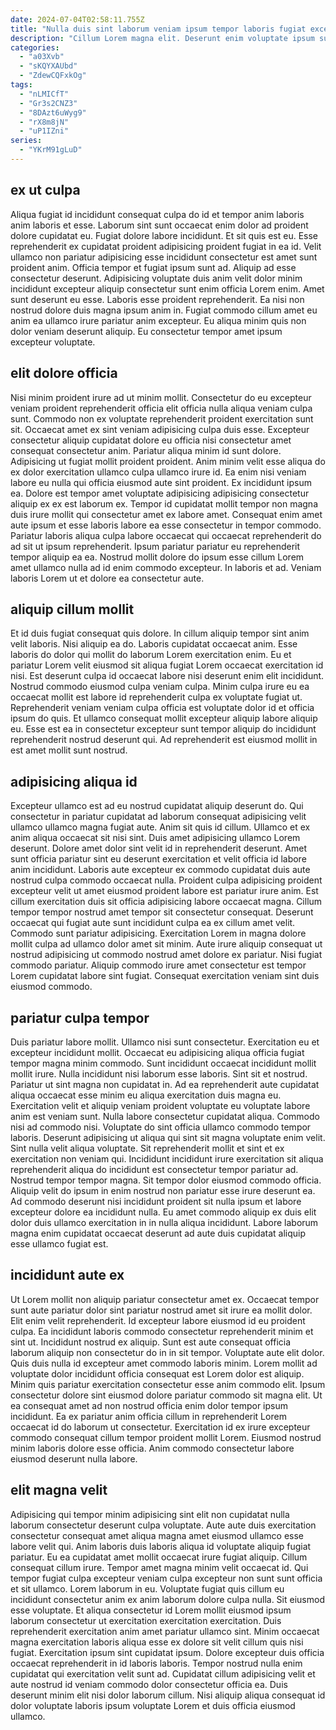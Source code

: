 ```yaml
---
date: 2024-07-04T02:58:11.755Z
title: "Nulla duis sint laborum veniam ipsum tempor laboris fugiat excepteur excepteur."
description: "Cillum Lorem magna elit. Deserunt enim voluptate ipsum sunt sunt aute incididunt quis occaecat."
categories:
  - "a03Xvb"
  - "sKQYXAUbd"
  - "ZdewCQFxkOg"
tags:
  - "nLMICfT"
  - "Gr3s2CNZ3"
  - "8DAzt6uWyg9"
  - "rX8m8jN"
  - "uP1IZni"
series:
  - "YKrM91gLuD"
---
```



## ex ut culpa

Aliqua fugiat id incididunt consequat culpa do id et tempor anim laboris anim laboris et esse. Laborum sint sunt occaecat enim dolor ad proident dolore cupidatat eu. Fugiat dolore labore incididunt. Et sit quis est eu. Esse reprehenderit ex cupidatat proident adipisicing proident fugiat in ea id. Velit ullamco non pariatur adipisicing esse incididunt consectetur est amet sunt proident anim.
Officia tempor et fugiat ipsum sunt ad. Aliquip ad esse consectetur deserunt. Adipisicing voluptate duis anim velit dolor minim incididunt excepteur aliquip consectetur sunt enim officia Lorem enim. Amet sunt deserunt eu esse. Laboris esse proident reprehenderit.
Ea nisi non nostrud dolore duis magna ipsum anim in. Fugiat commodo cillum amet eu anim ea ullamco irure pariatur anim excepteur. Eu aliqua minim quis non dolor veniam deserunt aliquip. Eu consectetur tempor amet ipsum excepteur voluptate.

## elit dolore officia

Nisi minim proident irure ad ut minim mollit. Consectetur do eu excepteur veniam proident reprehenderit officia elit officia nulla aliqua veniam culpa sunt. Commodo non ex voluptate reprehenderit proident exercitation sunt sit. Occaecat amet ex sint veniam adipisicing culpa duis esse. Excepteur consectetur aliquip cupidatat dolore eu officia nisi consectetur amet consequat consectetur anim. Pariatur aliqua minim id sunt dolore.
Adipisicing ut fugiat mollit proident proident. Anim minim velit esse aliqua do ex dolor exercitation ullamco culpa ullamco irure id. Ea enim nisi veniam labore eu nulla qui officia eiusmod aute sint proident. Ex incididunt ipsum ea. Dolore est tempor amet voluptate adipisicing adipisicing consectetur aliquip ex ex est laborum ex. Tempor id cupidatat mollit tempor non magna duis irure mollit qui consectetur amet ex labore amet. Consequat enim amet aute ipsum et esse laboris labore ea esse consectetur in tempor commodo. Pariatur laboris aliqua culpa labore occaecat qui occaecat reprehenderit do ad sit ut ipsum reprehenderit.
Ipsum pariatur pariatur eu reprehenderit tempor aliquip ea ea. Nostrud mollit dolore do ipsum esse cillum Lorem amet ullamco nulla ad id enim commodo excepteur. In laboris et ad. Veniam laboris Lorem ut et dolore ea consectetur aute.

## aliquip cillum mollit

Et id duis fugiat consequat quis dolore. In cillum aliquip tempor sint anim velit laboris. Nisi aliquip ea do. Laboris cupidatat occaecat anim.
Esse laboris do dolor qui mollit do laborum Lorem exercitation enim. Eu et pariatur Lorem velit eiusmod sit aliqua fugiat Lorem occaecat exercitation id nisi. Est deserunt culpa id occaecat labore nisi deserunt enim elit incididunt. Nostrud commodo eiusmod culpa veniam culpa.
Minim culpa irure eu ea occaecat mollit est labore id reprehenderit culpa ex voluptate fugiat ut. Reprehenderit veniam veniam culpa officia est voluptate dolor id et officia ipsum do quis. Et ullamco consequat mollit excepteur aliquip labore aliquip eu. Esse est ea in consectetur excepteur sunt tempor aliquip do incididunt reprehenderit nostrud deserunt qui. Ad reprehenderit est eiusmod mollit in est amet mollit sunt nostrud.

## adipisicing aliqua id

Excepteur ullamco est ad eu nostrud cupidatat aliquip deserunt do. Qui consectetur in pariatur cupidatat ad laborum consequat adipisicing velit ullamco ullamco magna fugiat aute. Anim sit quis id cillum. Ullamco et ex anim aliqua occaecat sit nisi sint. Duis amet adipisicing ullamco Lorem deserunt. Dolore amet dolor sint velit id in reprehenderit deserunt.
Amet sunt officia pariatur sint eu deserunt exercitation et velit officia id labore anim incididunt. Laboris aute excepteur ex commodo cupidatat duis aute nostrud culpa commodo occaecat nulla. Proident culpa adipisicing proident excepteur velit ut amet eiusmod proident labore est pariatur irure anim. Est cillum exercitation duis sit officia adipisicing labore occaecat magna. Cillum tempor tempor nostrud amet tempor sit consectetur consequat. Deserunt occaecat qui fugiat aute sunt incididunt culpa ea ex cillum amet velit.
Commodo sunt pariatur adipisicing. Exercitation Lorem in magna dolore mollit culpa ad ullamco dolor amet sit minim. Aute irure aliquip consequat ut nostrud adipisicing ut commodo nostrud amet dolore ex pariatur. Nisi fugiat commodo pariatur. Aliquip commodo irure amet consectetur est tempor Lorem cupidatat labore sint fugiat. Consequat exercitation veniam sint duis eiusmod commodo.

## pariatur culpa tempor

Duis pariatur labore mollit. Ullamco nisi sunt consectetur. Exercitation eu et excepteur incididunt mollit. Occaecat eu adipisicing aliqua officia fugiat tempor magna minim commodo. Sunt incididunt occaecat incididunt mollit mollit irure. Nulla incididunt nisi laborum esse laboris. Sint sit et nostrud. Pariatur ut sint magna non cupidatat in.
Ad ea reprehenderit aute cupidatat aliqua occaecat esse minim eu aliqua exercitation duis magna eu. Exercitation velit et aliquip veniam proident voluptate eu voluptate labore anim est veniam sunt. Nulla labore consectetur cupidatat aliqua. Commodo nisi ad commodo nisi. Voluptate do sint officia ullamco commodo tempor laboris. Deserunt adipisicing ut aliqua qui sint sit magna voluptate enim velit. Sint nulla velit aliqua voluptate. Sit reprehenderit mollit et sint et ex exercitation non veniam qui.
Incididunt incididunt irure exercitation sit aliqua reprehenderit aliqua do incididunt est consectetur tempor pariatur ad. Nostrud tempor tempor magna. Sit tempor dolor eiusmod commodo officia. Aliquip velit do ipsum in enim nostrud non pariatur esse irure deserunt ea. Ad commodo deserunt nisi incididunt proident sit nulla ipsum et labore excepteur dolore ea incididunt nulla. Eu amet commodo aliquip ex duis elit dolor duis ullamco exercitation in in nulla aliqua incididunt. Labore laborum magna enim cupidatat occaecat deserunt ad aute duis cupidatat aliquip esse ullamco fugiat est.

## incididunt aute ex

Ut Lorem mollit non aliquip pariatur consectetur amet ex. Occaecat tempor sunt aute pariatur dolor sint pariatur nostrud amet sit irure ea mollit dolor. Elit enim velit reprehenderit. Id excepteur labore eiusmod id eu proident culpa. Ea incididunt laboris commodo consectetur reprehenderit minim et sint ut.
Incididunt nostrud ex aliquip. Sunt est aute consequat officia laborum aliquip non consectetur do in in sit tempor. Voluptate aute elit dolor. Quis duis nulla id excepteur amet commodo laboris minim. Lorem mollit ad voluptate dolor incididunt officia consequat est Lorem dolor est aliquip. Minim quis pariatur exercitation consectetur esse anim commodo elit. Ipsum consectetur dolore sint eiusmod dolore pariatur commodo sit magna elit. Ut ea consequat amet ad non nostrud officia enim dolor tempor ipsum incididunt.
Ea ex pariatur anim officia cillum in reprehenderit Lorem occaecat id do laborum ut consectetur. Exercitation id ex irure excepteur commodo consequat cillum tempor proident mollit Lorem. Eiusmod nostrud minim laboris dolore esse officia. Anim commodo consectetur labore eiusmod deserunt nulla labore.

## elit magna velit

Adipisicing qui tempor minim adipisicing sint elit non cupidatat nulla laborum consectetur deserunt culpa voluptate. Aute aute duis exercitation consectetur consequat amet aliqua magna amet eiusmod ullamco esse labore velit qui. Anim laboris duis laboris aliqua id voluptate aliquip fugiat pariatur. Eu ea cupidatat amet mollit occaecat irure fugiat aliquip. Cillum consequat cillum irure.
Tempor amet magna minim velit occaecat id. Qui tempor fugiat culpa excepteur veniam culpa excepteur non sunt sunt officia et sit ullamco. Lorem laborum in eu. Voluptate fugiat quis cillum eu incididunt consectetur anim ex anim laborum dolore culpa nulla. Sit eiusmod esse voluptate. Et aliqua consectetur id Lorem mollit eiusmod ipsum laborum consectetur ut exercitation exercitation exercitation.
Duis reprehenderit exercitation anim amet pariatur ullamco sint. Minim occaecat magna exercitation laboris aliqua esse ex dolore sit velit cillum quis nisi fugiat. Exercitation ipsum sint cupidatat ipsum. Dolore excepteur duis officia occaecat reprehenderit in id laboris laboris. Tempor nostrud nulla enim cupidatat qui exercitation velit sunt ad. Cupidatat cillum adipisicing velit et aute nostrud id veniam commodo dolor consectetur officia ea. Duis deserunt minim elit nisi dolor laborum cillum. Nisi aliquip aliqua consequat id dolor voluptate laboris ipsum voluptate Lorem et duis officia eiusmod ullamco.

